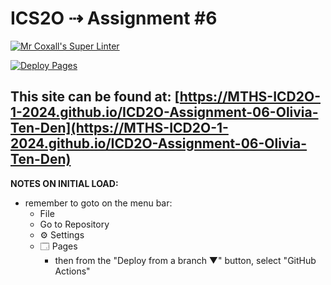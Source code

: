 # ICS2O ⇢ Assignment #6

[![Mr Coxall's Super Linter](https://github.com/MTHS-ICD2O-1-2024/ICD2O-Assignment-06-Olivia-Ten-Den/workflows/Mr%20Coxall's%20Super%20Linter/badge.svg)](https://github.com/MTHS-ICD2O-1-2024/ICD2O-Assignment-06-Olivia-Ten-Den/actions)

[![Deploy Pages](https://github.com/MTHS-ICD2O-1-2024/ICD2O-Assignment-06-Olivia-Ten-Den/workflows/Deploy%20Pages/badge.svg)](https://github.com/MTHS-ICD2O-1-2024/ICD2O-Assignment-06-Olivia-Ten-Den/actions)

This site can be found at: [https://MTHS-ICD2O-1-2024.github.io/ICD2O-Assignment-06-Olivia-Ten-Den](https://MTHS-ICD2O-1-2024.github.io/ICD2O-Assignment-06-Olivia-Ten-Den)
---

**NOTES ON INITIAL LOAD:**
- remember to goto on the menu bar:
  - File
  - Go to Repository
  - ⚙ Settings
  - 🗔 Pages
    - then from the "Deploy from a branch ▼" button, select "GitHub Actions"
